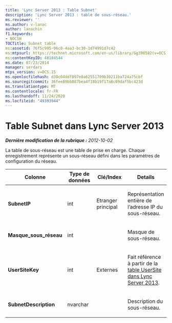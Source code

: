 ```yaml
---
title: 'Lync Server 2013 : Table Subnet'
description: 'Lync Server 2013 : table de sous-réseau.'
ms.reviewer: ''
ms.author: v-lanac
author: lanachin
f1.keywords:
- NOCSH
TOCTitle: Subnet table
ms:assetid: 76f5c995-96c8-4aa3-bc30-1d74991d7c42
ms:mtpsurl: https://technet.microsoft.com/en-us/library/Gg398582(v=OCS.15)
ms:contentKeyID: 48184544
ms.date: 07/23/2014
manager: serdars
mtps_version: v=OCS.15
ms.openlocfilehash: d30c04ddf897e0a62551709b30211ba724a75cbf
ms.sourcegitcommit: 36fee89bb887bea4f18b19f17a8c69daf5bc423d
ms.translationtype: MT
ms.contentlocale: fr-FR
ms.lasthandoff: 11/24/2020
ms.locfileid: "49393944"
---
```

# <a name="subnet-table-in-lync-server-2013"></a>Table Subnet dans Lync Server 2013

<div data-xmlns="http://www.w3.org/1999/xhtml">

<div class="topic" data-xmlns="http://www.w3.org/1999/xhtml" data-msxsl="urn:schemas-microsoft-com:xslt" data-cs="https://msdn.microsoft.com/">

<div data-asp="https://msdn2.microsoft.com/asp">



</div>

<div id="mainSection">

<div id="mainBody">

<span> </span>

_**Dernière modification de la rubrique :** 2012-10-02_

La table de sous-réseau est une table de prise en charge. Chaque enregistrement représente un sous-réseau défini dans les paramètres de configuration du réseau.


<table>
<colgroup>
<col style="width: 25%" />
<col style="width: 25%" />
<col style="width: 25%" />
<col style="width: 25%" />
</colgroup>
<thead>
<tr class="header">
<th><strong>Colonne</strong></th>
<th><strong>Type de données</strong></th>
<th><strong>Clé/Index</strong></th>
<th><strong>Details</strong></th>
</tr>
</thead>
<tbody>
<tr class="odd">
<td><p><strong>SubnetIP</strong></p></td>
<td><p>int</p></td>
<td><p>Etranger principal</p></td>
<td><p>Représentation entière de l’adresse IP du sous-réseau.</p></td>
</tr>
<tr class="even">
<td><p><strong>Masque_sous_réseau</strong></p></td>
<td><p>int</p></td>
<td></td>
<td><p>Masque de sous-réseau.</p></td>
</tr>
<tr class="odd">
<td><p><strong>UserSiteKey</strong></p></td>
<td><p>int</p></td>
<td><p>Externes</p></td>
<td><p>Fait référence à partir de la <a href="lync-server-2013-usersite-table.md">table UserSite dans Lync Server 2013</a>.</p></td>
</tr>
<tr class="even">
<td><p><strong>SubnetDescription</strong></p></td>
<td><p>nvarchar</p></td>
<td></td>
<td><p>Description du sous-réseau.</p></td>
</tr>
</tbody>
</table>


</div>

<span> </span>

</div>

</div>

</div>

